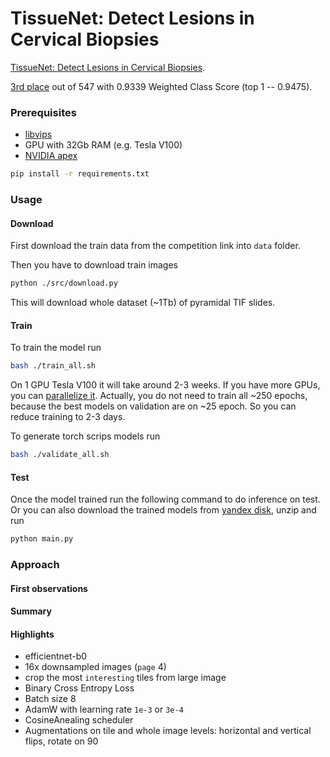 # TissueNet: Detect Lesions in Cervical Biopsies

[TissueNet: Detect Lesions in Cervical Biopsies](https://www.drivendata.org/competitions/67/competition-cervical-biopsy/).

[3rd place](https://www.drivendata.org/competitions/67/competition-cervical-biopsy/leaderboard/)
out of 547 with 0.9339 Weighted Class Score (top 1 -- 0.9475).

### Prerequisites

- [libvips](https://libvips.github.io/libvips/install.html)
- GPU with 32Gb RAM (e.g. Tesla V100)
- [NVIDIA apex](https://github.com/NVIDIA/apex)

```bash
pip install -r requirements.txt
```

### Usage

#### Download

First download the train data from the competition link into `data` folder.

Then you have to download train images

```bash
python ./src/download.py
```

This will download whole dataset (~1Tb) of pyramidal TIF slides.

#### Train

To train the model run

```bash
bash ./train_all.sh
```

On 1 GPU Tesla V100 it will take around 2-3 weeks. If you have more GPUs,
you can [parallelize it](https://www.gnu.org/software/parallel/). Actually,
you do not need to train all ~250 epochs, because the best models on validation
are on ~25 epoch. So you can reduce training to 2-3 days.

To generate torch scrips models run

```bash
bash ./validate_all.sh
```

#### Test

Once the model trained run the following command to do inference on test.
Or you can also download the trained models from [yandex disk](https://yadi.sk/d/85zam_5YNLTcQg),
unzip and run

```bash
python main.py
```

### Approach

#### First observations

#### Summary

#### Highlights

- efficientnet-b0
- 16x downsampled images (`page` 4)
- crop the most `interesting` tiles from large image
- Binary Cross Entropy Loss
- Batch size 8
- AdamW with learning rate `1e-3` or `3e-4`
- CosineAnealing scheduler
- Augmentations on tile and whole image levels: horizontal and vertical flips, rotate on 90
